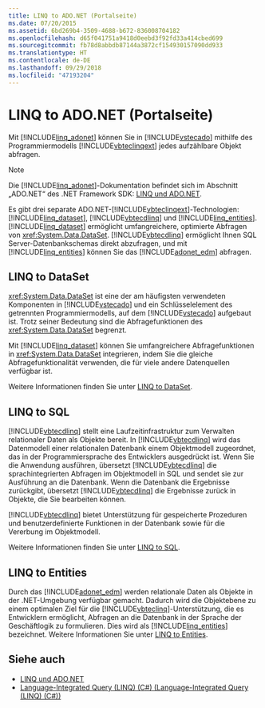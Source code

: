 ```yaml
---
title: LINQ to ADO.NET (Portalseite)
ms.date: 07/20/2015
ms.assetid: 6bd269b4-3509-4688-b672-836008704182
ms.openlocfilehash: d65f041751a9418d0eebd3f92fd33a414cbed699
ms.sourcegitcommit: fb78d8abbdb87144a3872cf154930157090dd933
ms.translationtype: HT
ms.contentlocale: de-DE
ms.lasthandoff: 09/29/2018
ms.locfileid: "47193204"
---
```

# <a name="linq-to-adonet-portal-page"></a>LINQ to ADO.NET (Portalseite)
Mit [!INCLUDE[linq_adonet](~/includes/linq-adonet-md.md)] können Sie in [!INCLUDE[vstecado](~/includes/vstecado-md.md)] mithilfe des Programmiermodells [!INCLUDE[vbteclinqext](~/includes/vbteclinqext-md.md)] jedes aufzählbare Objekt abfragen.  
  
> [!NOTE]
>  Die [!INCLUDE[linq_adonet](~/includes/linq-adonet-md.md)]-Dokumentation befindet sich im Abschnitt „ADO.NET“ des .NET Framework SDK: [LINQ und ADO.NET](../../../../framework/data/adonet/linq-and-ado-net.md).  
  
 Es gibt drei separate ADO.NET-[!INCLUDE[vbteclinqext](~/includes/vbteclinqext-md.md)]-Technologien: [!INCLUDE[linq_dataset](~/includes/linq-dataset-md.md)], [!INCLUDE[vbtecdlinq](~/includes/vbtecdlinq-md.md)] und [!INCLUDE[linq_entities](~/includes/linq-entities-md.md)]. [!INCLUDE[linq_dataset](~/includes/linq-dataset-md.md)] ermöglicht umfangreichere, optimierte Abfragen von <xref:System.Data.DataSet>. [!INCLUDE[vbtecdlinq](~/includes/vbtecdlinq-md.md)] ermöglicht Ihnen SQL Server-Datenbankschemas direkt abzufragen, und mit [!INCLUDE[linq_entities](~/includes/linq-entities-md.md)] können Sie das [!INCLUDE[adonet_edm](~/includes/adonet-edm-md.md)] abfragen.  
  
## <a name="linq-to-dataset"></a>LINQ to DataSet  
 <xref:System.Data.DataSet> ist eine der am häufigsten verwendeten Komponenten in [!INCLUDE[vstecado](~/includes/vstecado-md.md)] und ein Schlüsselelement des getrennten Programmiermodells, auf dem [!INCLUDE[vstecado](~/includes/vstecado-md.md)] aufgebaut ist. Trotz seiner Bedeutung sind die Abfragefunktionen des <xref:System.Data.DataSet> begrenzt.  
  
 Mit [!INCLUDE[linq_dataset](~/includes/linq-dataset-md.md)] können Sie umfangreichere Abfragefunktionen in <xref:System.Data.DataSet> integrieren, indem Sie die gleiche Abfragefunktionalität verwenden, die für viele andere Datenquellen verfügbar ist.  
  
 Weitere Informationen finden Sie unter [LINQ to DataSet](../../../../framework/data/adonet/linq-to-dataset.md).  
  
## <a name="linq-to-sql"></a>LINQ to SQL  
 [!INCLUDE[vbtecdlinq](~/includes/vbtecdlinq-md.md)] stellt eine Laufzeitinfrastruktur zum Verwalten relationaler Daten als Objekte bereit. In [!INCLUDE[vbtecdlinq](~/includes/vbtecdlinq-md.md)] wird das Datenmodell einer relationalen Datenbank einem Objektmodell zugeordnet, das in der Programmiersprache des Entwicklers ausgedrückt ist. Wenn Sie die Anwendung ausführen, übersetzt [!INCLUDE[vbtecdlinq](~/includes/vbtecdlinq-md.md)] die sprachintegrierten Abfragen im Objektmodell in SQL und sendet sie zur Ausführung an die Datenbank. Wenn die Datenbank die Ergebnisse zurückgibt, übersetzt [!INCLUDE[vbtecdlinq](~/includes/vbtecdlinq-md.md)] die Ergebnisse zurück in Objekte, die Sie bearbeiten können.  
  
 [!INCLUDE[vbtecdlinq](~/includes/vbtecdlinq-md.md)] bietet Unterstützung für gespeicherte Prozeduren und benutzerdefinierte Funktionen in der Datenbank sowie für die Vererbung im Objektmodell.  
  
 Weitere Informationen finden Sie unter [LINQ to SQL](../../../../../docs/framework/data/adonet/sql/linq/index.md).  
  
## <a name="linq-to-entities"></a>LINQ to Entities  
 Durch das [!INCLUDE[adonet_edm](~/includes/adonet-edm-md.md)] werden relationale Daten als Objekte in der .NET-Umgebung verfügbar gemacht. Dadurch wird die Objektebene zu einem optimalen Ziel für die [!INCLUDE[vbteclinq](~/includes/vbteclinq-md.md)]-Unterstützung, die es Entwicklern ermöglicht, Abfragen an die Datenbank in der Sprache der Geschäftlogik zu formulieren. Dies wird als [!INCLUDE[linq_entities](~/includes/linq-entities-md.md)] bezeichnet. Weitere Informationen Sie unter [LINQ to Entities](../../../../framework/data/adonet/ef/language-reference/linq-to-entities.md).  
  
## <a name="see-also"></a>Siehe auch

- [LINQ und ADO.NET](../../../../framework/data/adonet/linq-and-ado-net.md)  
- [Language-Integrated Query (LINQ) (C#) (Language-Integrated Query (LINQ) (C#))](../../../../csharp/programming-guide/concepts/linq/index.md)
